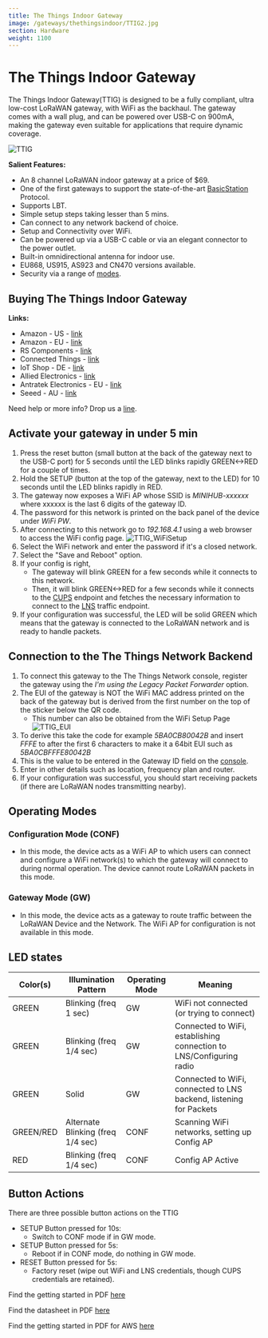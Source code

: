 ```yaml
---
title: The Things Indoor Gateway
image: /gateways/thethingsindoor/TTIG2.jpg
section: Hardware
weight: 1100
---
```



# The Things Indoor Gateway

The Things Indoor Gateway(TTIG) is designed to be a fully compliant, ultra low-cost LoRaWAN gateway, with WiFi as the backhaul. The gateway comes with a wall plug, and can be powered over USB-C on 900mA, making the gateway even suitable for applications that require dynamic coverage.


![TTIG](TTIG2.jpg)

**Salient Features:**
* An 8 channel LoRaWAN indoor gateway at a price of $69. 
* One of the first gateways to support the state-of-the-art [BasicStation](https://doc.sm.tc/station/) Protocol.
* Supports LBT.
* Simple setup steps taking lesser than 5 mins.
* Can connect to any network backend of choice.
* Setup and Connectivity over WiFi.
* Can be powered up via a USB-C cable or via an elegant connector to the power outlet.
* Built-in omnidirectional antenna for indoor use.
* EU868, US915, AS923 and CN470 versions available.
* Security via a range of [modes](https://doc.sm.tc/station/authmodes.html).

## Buying The Things Indoor Gateway

**Links:**
* Amazon - US - [link](https://www.amazon.com/dp/B08L6BWNJR)
* Amazon - EU - [link](https://www.amazon.de/dp/B08KXMMC1P)
* RS Components - [link](https://uk.rs-online.com/web/p/radio-frequency-development-kits/1843981/)
* Connected Things - [link](https://connectedthings.store/gb/lorawan-gateways/the-things-indoor-gateway-868-mhz.html)
* IoT Shop - DE - [link](https://iot-shop.de/produkt/the-things-indoor-gateway)
* Allied Electronics - [link](https://www.alliedelec.com/product/rs-components-uk/ttig-915/71600476/)
* Antratek Electronics - EU - [link](https://www.antratek.com/the-things-indoor-gateway)
* Seeed - AU - [link](https://www.seeedstudio.com/The-Things-Indoor-Gateway-AU-p-4711.html)

Need help or more info? Drop us a [line](mailto:hardware@thethingsindustries.com).

## Activate your gateway in under 5 min

1. Press the reset button (small button at the back of the gateway next to the USB-C port) for 5 seconds until the LED blinks rapidly GREEN<->RED for a couple of times.
2. Hold the SETUP (button at the top of the gateway, next to the LED) for 10 seconds until the LED blinks rapidly in RED.
3. The gateway now exposes a WiFi AP whose SSID is *MINIHUB-xxxxxx* where xxxxxx is the last 6 digits of the gateway ID.
4. The password for this network is printed on the back panel of the device under *WiFi PW*.
5. After connecting to this network go to *192.168.4.1* using a web browser to access the WiFi config page.
![TTIG_WiFiSetup](TTIG_WiFiSetup.jpg)
6. Select the WiFi network and enter the password if it's a closed network.
7. Select the "Save and Reboot" option.
8. If your config is right, 
   * The gateway will blink GREEN for a few seconds while it connects to this network.
   * Then, it will blink GREEN<->RED for a few seconds while it connects to the [CUPS](https://doc.sm.tc/station/cupsproto.html) endpoint and fetches the necessary information to connect to the [LNS](https://doc.sm.tc/station/tcproto.html) traffic endpoint.
9.  If your configuration was successful, the LED will be solid GREEN which means that the gateway is connected to the LoRaWAN network and is ready to handle packets.


## Connection to the The Things Network Backend

1. To connect this gateway to the The Things Network console, register the gateway using the *I'm using the Legacy Packet Forwarder* option. 
2. The EUI of the gateway is NOT the WiFi MAC address printed on the back of the gateway but is derived from the first number on the top of the sticker below the QR code.
   * This number can also be obtained from the WiFi Setup Page
    ![TTIG_EUI](TTIG_EUI.jpg)
3. To derive this take the code for example *5BA0CB80042B* and insert *FFFE* to after the first 6 characters to make it a 64bit EUI such as *5BA0CBFFFE80042B*
4. This is the value to be entered in the Gateway ID field on the [console](https://console.thethingsnetwork.org).
5. Enter in other details such as location, frequency plan and router.
6. If your configuration was successful, you should start receiving packets (if there are LoRaWAN nodes transmitting nearby).


## Operating Modes

### Configuration Mode (CONF)

* In this mode, the device acts as a WiFi AP to which users can connect and configure a WiFi network(s) to which the gateway will connect to during normal operation. The device cannot route LoRaWAN packets in this mode.

### Gateway Mode (GW)

* In this mode, the device acts as a gateway to route traffic between the LoRaWAN Device and the Network. The WiFi AP for configuration is not available in this mode.


## LED states

|Color(s) | Illumination Pattern |Operating Mode | Meaning|
|---|---|---|---| 
|GREEN|Blinking (freq 1 sec)|GW| WiFi not connected (or trying to connect)|
|GREEN|Blinking (freq 1/4 sec)|GW| Connected to WiFi, establishing connection to LNS/Configuring radio|
|GREEN|Solid|GW| Connected to WiFi, connected to LNS backend, listening for Packets|
|GREEN/RED|Alternate Blinking (freq 1/4 sec)|CONF| Scanning WiFi networks, setting up Config AP|
|RED|Blinking (freq 1/4 sec)|CONF| Config AP Active|

## Button Actions

There are three possible button actions on the TTIG
* SETUP Button pressed for 10s: 
  * Switch to CONF mode if in GW mode.
* SETUP Button pressed for 5s:
  * Reboot if in CONF mode, do nothing in GW mode.
* RESET Button pressed for 5s:
  * Factory reset (wipe out WiFi and LNS credentials, though CUPS credentials are retained).


Find the getting started in PDF [here](Getting_Started_TTIG.pdf)

Find the datasheet in PDF [here](TTIG_datasheet.pdf)

Find the getting started in PDF for AWS [here](Getting_Started_TTIG_AWS.pdf)

